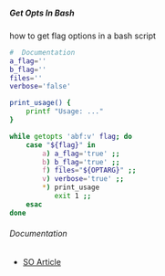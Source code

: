 

##### Get Opts In Bash

how to get flag options in a bash script

```bash
#  Documentation
a_flag=''
b_flag=''
files=''
verbose='false'

print_usage() {
	printf "Usage: ..."
}

while getopts 'abf:v' flag; do
	case "${flag}" in
		a) a_flag='true' ;;
		b) b_flag='true' ;;
		f) files="${OPTARG}" ;;
		v) verbose='true' ;;
		*) print_usage
		   exit 1 ;;
	esac
done
```

###### Documentation

- [SO Article](https://stackoverflow.com/questions/7069682/how-to-get-arguments-with-flags-in-bash#21128172)

